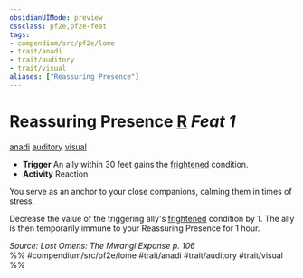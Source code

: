 ```yaml
---
obsidianUIMode: preview
cssclass: pf2e,pf2e-feat
tags:
- compendium/src/pf2e/lome
- trait/anadi
- trait/auditory
- trait/visual
aliases: ["Reassuring Presence"]
---
```

# Reassuring Presence  [R](/rules/core-rulebook/chapter-9-playing-the-game.md#Actions "Reaction") *Feat 1*  
[anadi](/rules/traits/anadi-lome.md)  [auditory](/rules/traits/auditory.md)  [visual](/rules/traits/visual.md)  

- **Trigger** An ally within 30 feet gains the [frightened](/rules/conditions.md#Frightened) condition.
- **Activity** Reaction

You serve as an anchor to your close companions, calming them in times of stress.

Decrease the value of the triggering ally's [frightened](/rules/conditions.md#Frightened) condition by 1. The ally is then temporarily immune to your Reassuring Presence for 1 hour.

*Source: Lost Omens: The Mwangi Expanse p. 106*  
%% #compendium/src/pf2e/lome #trait/anadi #trait/auditory #trait/visual %%